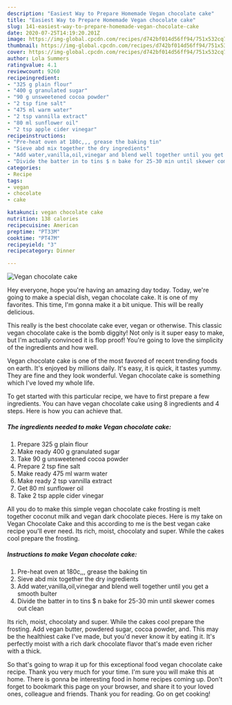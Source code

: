```yaml
---
description: "Easiest Way to Prepare Homemade Vegan chocolate cake"
title: "Easiest Way to Prepare Homemade Vegan chocolate cake"
slug: 141-easiest-way-to-prepare-homemade-vegan-chocolate-cake
date: 2020-07-25T14:19:20.201Z
image: https://img-global.cpcdn.com/recipes/d742bf014d56ff94/751x532cq70/vegan-chocolate-cake-recipe-main-photo.jpg
thumbnail: https://img-global.cpcdn.com/recipes/d742bf014d56ff94/751x532cq70/vegan-chocolate-cake-recipe-main-photo.jpg
cover: https://img-global.cpcdn.com/recipes/d742bf014d56ff94/751x532cq70/vegan-chocolate-cake-recipe-main-photo.jpg
author: Lola Summers
ratingvalue: 4.1
reviewcount: 9260
recipeingredient:
- "325 g plain flour"
- "400 g granulated sugar"
- "90 g unsweetened cocoa powder"
- "2 tsp fine salt"
- "475 ml warm water"
- "2 tsp vannilla extract"
- "80 ml sunflower oil"
- "2 tsp apple cider vinegar"
recipeinstructions:
- "Pre-heat oven at 180c,,, grease the baking tin"
- "Sieve abd mix together the dry ingredients"
- "Add water,vanilla,oil,vinegar and blend well together until you get a smooth bulter"
- "Divide the batter in to tins $ n bake for 25-30 min until skewer comes out clean"
categories:
- Recipe
tags:
- vegan
- chocolate
- cake

katakunci: vegan chocolate cake 
nutrition: 138 calories
recipecuisine: American
preptime: "PT33M"
cooktime: "PT47M"
recipeyield: "3"
recipecategory: Dinner

---
```



![Vegan chocolate cake](https://img-global.cpcdn.com/recipes/d742bf014d56ff94/751x532cq70/vegan-chocolate-cake-recipe-main-photo.jpg)

Hey everyone, hope you're having an amazing day today. Today, we're going to make a special dish, vegan chocolate cake. It is one of my favorites. This time, I'm gonna make it a bit unique. This will be really delicious.

This really is the best chocolate cake ever, vegan or otherwise. This classic vegan chocolate cake is the bomb diggity! Not only is it super easy to make, but I&#39;m actually convinced it is flop proof! You&#39;re going to love the simplicity of the ingredients and how well.

Vegan chocolate cake is one of the most favored of recent trending foods on earth. It's enjoyed by millions daily. It's easy, it is quick, it tastes yummy. They are fine and they look wonderful. Vegan chocolate cake is something which I've loved my whole life.


To get started with this particular recipe, we have to first prepare a few ingredients. You can have vegan chocolate cake using 8 ingredients and 4 steps. Here is how you can achieve that.

<!--inarticleads1-->

##### The ingredients needed to make Vegan chocolate cake:

1. Prepare 325 g plain flour
1. Make ready 400 g granulated sugar
1. Take 90 g unsweetened cocoa powder
1. Prepare 2 tsp fine salt
1. Make ready 475 ml warm water
1. Make ready 2 tsp vannilla extract
1. Get 80 ml sunflower oil
1. Take 2 tsp apple cider vinegar


All you do to make this simple vegan chocolate cake frosting is melt together coconut milk and vegan dark chocolate pieces. Here is my take on Vegan Chocolate Cake and this according to me is the best vegan cake recipe you&#39;ll ever need. Its rich, moist, chocolaty and super. While the cakes cool prepare the frosting. 

<!--inarticleads2-->

##### Instructions to make Vegan chocolate cake:

1. Pre-heat oven at 180c,,, grease the baking tin
1. Sieve abd mix together the dry ingredients
1. Add water,vanilla,oil,vinegar and blend well together until you get a smooth bulter
1. Divide the batter in to tins $ n bake for 25-30 min until skewer comes out clean


Its rich, moist, chocolaty and super. While the cakes cool prepare the frosting. Add vegan butter, powdered sugar, cocoa powder, and. This may be the healthiest cake I&#39;ve made, but you&#39;d never know it by eating it. It&#39;s perfectly moist with a rich dark chocolate flavor that&#39;s made even richer with a thick. 

So that's going to wrap it up for this exceptional food vegan chocolate cake recipe. Thank you very much for your time. I'm sure you will make this at home. There is gonna be interesting food in home recipes coming up. Don't forget to bookmark this page on your browser, and share it to your loved ones, colleague and friends. Thank you for reading. Go on get cooking!
